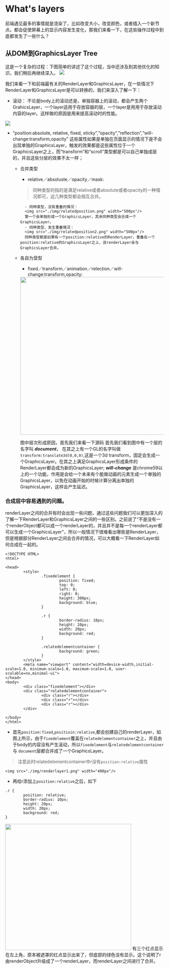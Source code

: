 # What's layers

前端遇见最多的事情就是渲染了，比如改变大小，改变颜色，或者插入一个新节点。都会促使屏幕上的显示内容发生变化，那我们来看一下，在这些操作过程中到底都发生了一些什么？

## 从DOM到GraphicsLayer Tree
这是一个复杂的过程：下图简单的讲述了这个过程，当中还涉及到其他优化的知识，我们稍后再继续深入。
<img src="./img/layers.png" style="background:white"/>

我们来看一下和前端最有关的RenderLayer和GraphicsLayer，在一些情况下RenderLayer和GraphicsLayer是可以转换的，我们来深入了解一下：
- 滚动：
不论是body上的滚动还是，单独容器上的滚动，都会产生两个GrahicsLayer，一个layer适用于存放容器的层，一个layer是用用于存放滚动内容的layer。这样做的原因是用来提高滚动时的性能。

<img src="./img/scroll.png" style="max-width:300px"/>

- “position:absolute, relative, fixed, sticky”,“opacity”,“reflection”,“will-change:transform,opacity”
这些属性如果是单独在页面显示的情况下是不会出现单独的GraphicsLayer，触发的效果都是这些属性位于一个GraphicsLayer之上，而“transform”和“scroll”类型都是可以自己单独成层的，并且这些分层的效果不太一样；
    - 合并类型
        - relative／absoluste／opacity／mask:
        > 同种类型的指的是满足relative或者absolute或者opacity的一种情况即可，这几种类型都会相互合并。

            - 同种类型，没有重叠的情况：
            <img src="./img/relatedposition.png" width="500px"/>
            第一个会单独形成一个GraphicsLayer，其余同种类型会合成一个GraphicsLayer。
            - 同种类型，发生重叠情况：
            <img src="./img/relatedposition2.png" width="500px"/>
            同种类型都是如果有一个position:relative的RenderLayer，重叠在一个position:relative的GraphicsLayer之上，该renderLayer会与GraphicsLayer合并。

    - 各自为营型
        - fixed／transform／animation／relection／will-change:transform,opacity:
        <img src="./img/fixedposition.png" width="500px"/>

        图中层次形成原因，首先我们来看一下源码
        首先我们看到图中有一个层的名字叫 ***document***，
        在其之上有一个GL的名字叫做`transform:translate3d(0,0,0)`,这是一个3d transform，固定会生成一个GraphicsLayer。在其之上满足GraphicsLayer形成条件的RenderLayer都会成为新的GraphicsLayer;
        ***will-change*** 是chrome59以上的一个功能，作用是会给一个未来有个能做动画的元素生成一个单独的GraphicsLayer，以免在动画开始的时候计算分离出单独的GraphicsLayer，这样会产生延迟。

### 合成层中容易遇到的问题。
renderLayer之间的合并有时会出现一些问题，通过这些问题我们可以更加深入的了解一下RenderLayer和GraphicsLayer之间的一些区别。之前说了“不是没有一个renderObject都可以成一个renderLayer的，并且并不是每一个renderLayer都可以生成一个GraphicsLayer”，所以一般情况下很难看出哪些是RenderLayer，但是根据部分RenderLayer之间会合并的情况，可以大概看一下RenderLayer如何合成在一起的。

```
<!DOCTYPE HTML>
<html>

<head>
        <style>
                .fixedelement {
                        position: fixed;
                        top: 0;
                        left: 0;
                        right: 0;
                        height: 300px;
                        background: blue;
                }

                .r {
                        border-radius: 10px;
                        height: 20px;
                        width: 20px;
                        background: red;
                }

                .relatedelementcontainer {
                        background: green;
                }
        </style>
        <meta name="viewport" content="width=device-width,initial-scale=1.0, minimum-scale=1.0, maximum-scale=1.0, user-scalable=no,minimal-ui">
</head>
<body>
        <div class="fixedelement"></div>
        <div class="relatedelementcontainer">
                <div class="r"></div>
                <div class="r"></div>
                <div class="r"></div>
        </div>

</body>
</html>
```

- 首先`position:fixed`,`positioin:relative`,都会创建自己的renderLayer，如图上所示，由于`fixedelement`覆盖在`relatedelementcontainer`之上，并且由于body的内容没有产生滚动，所以`fixedelement`与`relatedelementcontainer`与 `document`层都合并成了一个GraphicsLayer。
> 注意此时relatedelementcontainer中r没有`position:relative`属性



    <img src="./img/renderlayer1.png" width="400px"/>

- 再给r添加上`position:relative`之后，如下
```
.r {
        position: relative;
        border-radius: 10px;
        height: 20px;
        width: 20px;
        background: red;
}
```
<img src="./img/renderlayer2.png" width="400px"/>
有三个红点显示在左上角，原本被遮罩的红点显示出来了，但底部的绿色没有显示。这个说明了r由renderObject升级成了一个renderLayer，而renderLayer之间进行了合并。
